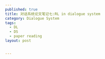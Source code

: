 ```yaml
---
published: true
title: 对话系统论文笔记七:RL in dialogue system
category: Dialogue System
tags: 
  - DL
  - DS
  - paper reading
layout: post


---
```


